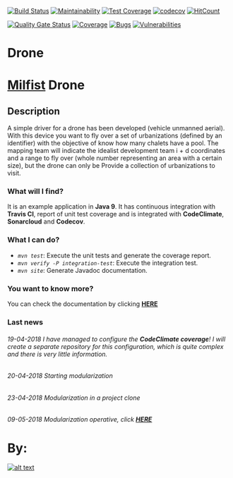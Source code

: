 [![Build Status](https://travis-ci.org/Milfist/Drone.svg?branch=master)](https://travis-ci.org/Milfist/Drone) [![Maintainability](https://api.codeclimate.com/v1/badges/700169481b27774825a2/maintainability)](https://codeclimate.com/github/Milfist/Drone/maintainability) [![Test Coverage](https://api.codeclimate.com/v1/badges/700169481b27774825a2/test_coverage)](https://codeclimate.com/github/Milfist/Drone/test_coverage)
 [![codecov](https://codecov.io/gh/Milfist/Drone/branch/master/graph/badge.svg)](https://codecov.io/gh/Milfist/Drone) 
[![HitCount](http://hits.dwyl.com/Milfist/Drone.svg)](http://hits.dwyl.com/Milfist/Drone)
 
[![Quality Gate Status](https://sonarcloud.io/api/project_badges/measure?project=Drone%3ADrone&metric=alert_status)](https://sonarcloud.io/dashboard?id=Drone%3ADrone)
[![Coverage](https://sonarcloud.io/api/project_badges/measure?project=Drone%3ADrone&metric=coverage)](https://sonarcloud.io/dashboard?id=Drone%3ADrone)
[![Bugs](https://sonarcloud.io/api/project_badges/measure?project=Drone%3ADrone&metric=bugs)](https://sonarcloud.io/dashboard?id=Drone%3ADrone)
[![Vulnerabilities](https://sonarcloud.io/api/project_badges/measure?project=Drone%3ADrone&metric=vulnerabilities)](https://sonarcloud.io/dashboard?id=Drone%3ADrone) 



# Drone

# [Milfist][0] Drone

## Description

A simple driver for a drone has been developed (vehicle
unmanned aerial). With this device you want to fly over a set
of urbanizations (defined by an identifier) with the objective of
know how many chalets have a pool.
The mapping team will indicate the idealist development team i + d
coordinates and a range to fly over (whole number representing
an area with a certain size), but the drone can only be
Provide a collection of urbanizations to visit.

### What will I find?

It is an example application in **Java 9**. It has continuous integration with **Travis CI**, report of unit test coverage and is integrated with **CodeClimate**, **Sonarcloud** and **Codecov**.

### What I can do?

* <code>*mvn test*</code>: Execute the unit tests and generate the coverage report.
* <code>*mvn verify -P integration-test*</code>: Execute the integration test.
* <code>*mvn site*</code>: Generate Javadoc documentation.

### You want to know more?

You can check the documentation by clicking [**HERE**][1]

### Last news

###### 19-04-2018 I have managed to configure the **CodeClimate coverage**! I will create a separate repository for this configuration, which is quite complex and there is very little information.
###### 20-04-2018 Starting modularization
###### 23-04-2018 Modularization in a project clone
###### 09-05-2018 Modularization operative, click [**HERE**][2]


# By:

[![alt text](https://github.com/Milfist/Docs/blob/master/milfist.JPG)][1]

[0]: https://github.com/Milfist/
[1]: https://milfist.github.io/Drone
[2]: https://github.com/Milfist/Drone-Modurarized
